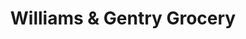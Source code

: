 ---
title: "Williams & Gentry Grocery"
url: /yadkinville/williams-and-gentry-grocery/
shop: convenience
---
